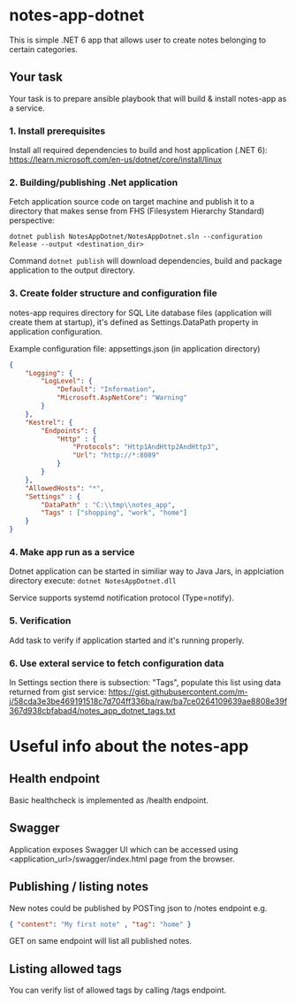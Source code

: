 # notes-app-dotnet

This is simple .NET 6 app that allows user to create notes belonging to certain categories.

## Your task

Your task is to prepare ansible playbook that will build & install notes-app as a service.

### 1. Install prerequisites
Install all required dependencies to build and host application (.NET 6):
https://learn.microsoft.com/en-us/dotnet/core/install/linux

### 2. Building/publishing .Net application
Fetch application source code on target machine and publish it to a directory that makes sense from FHS
(Filesystem Hierarchy Standard) perspective:

```shell
dotnet publish NotesAppDotnet/NotesAppDotnet.sln --configuration Release --output <destination_dir>
```

Command `dotnet publish` will download dependencies, build and package application to the output directory.

### 3. Create folder structure and configuration file

notes-app requires directory for SQL Lite database files (application will create them at startup), it's defined as
Settings.DataPath property in application configuration.

Example configuration file: appsettings.json (in application directory)

```json
{
    "Logging": {
        "LogLevel": {
            "Default": "Information",
            "Microsoft.AspNetCore": "Warning"
        }
    },
    "Kestrel": {
        "Endpoints": {
            "Http" : {
                "Protocols": "Http1AndHttp2AndHttp3",
                "Url": "http://*:8089"
            }
        }
    },
    "AllowedHosts": "*",
    "Settings" : {
        "DataPath" : "C:\\tmp\\notes_app",
        "Tags" : ["shopping", "work", "home"]
    }
}

```

### 4. Make app run as a service

Dotnet application can be started in similiar way to Java Jars, in applciation directory execute:
`dotnet NotesAppDotnet.dll`

Service supports systemd notification protocol (Type=notify).


### 5. Verification

Add task to verify if application started and it's running properly.

### 6. Use exteral service to fetch configuration data
In Settings section there is subsection: "Tags", populate this list using data returned from gist service: https://gist.githubusercontent.com/m-j/58cda3e3be469191518c7d704ff336ba/raw/ba7ce0264109639ae8808e39f367d938cbfabad4/notes_app_dotnet_tags.txt

# Useful info about the notes-app

## Health endpoint
Basic healthcheck is implemented as /health endpoint.

## Swagger
Application exposes Swagger UI which can be accessed using <application_url>/swagger/index.html page from the browser.

## Publishing / listing notes
New notes could be published by POSTing json to /notes endpoint e.g.
```json
{ "content": "My first note" , "tag": "home" }
```
GET on same endpoint will list all published notes.

## Listing allowed tags
You can verify list of allowed tags by calling /tags endpoint.
